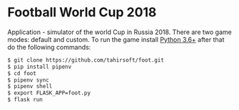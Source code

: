 # Football World Cup 2018

Application - simulator of the world Cup in Russia 2018.
There are two game modes: default and custom.
To run the game install [Python 3.6+](https://www.python.org/downloads/) after that do the following commands:
```sh
$ git clone https://github.com/tahirsoft/foot.git
$ pip install pipenv
$ cd foot
$ pipenv sync
$ pipenv shell 
$ export FLASK_APP=foot.py
$ flask run
```
